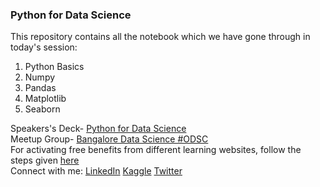 ### Python for Data Science
This repository contains all the notebook which we have gone through in today's session:
<ol>
  <li>Python Basics</li>
  <li>Numpy</li>
  <li>Pandas</li>
  <li>Matplotlib</li>
  <li>Seaborn</li>
</ol>
Speakers's Deck- <a href='https://speakerdeck.com/shadab96/python-for-data-science'>Python for Data Science</a>
<br/>Meetup Group- <a href='https://c-sharpcorner.com/blogs/steps-to-activate-free-access-to-datacamp-pulralsight-linkedin-learning-etc-through-visual-studio-dev-essentials-program'>Bangalore Data Science #ODSC</a>
<br/>For activating free benefits from different learning websites, follow the steps given <a href='https://c-sharpcorner.com/blogs/steps-to-activate-free-access-to-datacamp-pulralsight-linkedin-learning-etc-through-visual-studio-dev-essentials-program'>here</a>
<br/>Connect with me: <a href='https://www.linkedin.com/in/shadabhussain96/'>LinkedIn</a>  <a href='https://www.kaggle.com/shadabhussain/'>Kaggle</a>  <a href='https://twitter.com/shadabhusain786'>Twitter</a>
